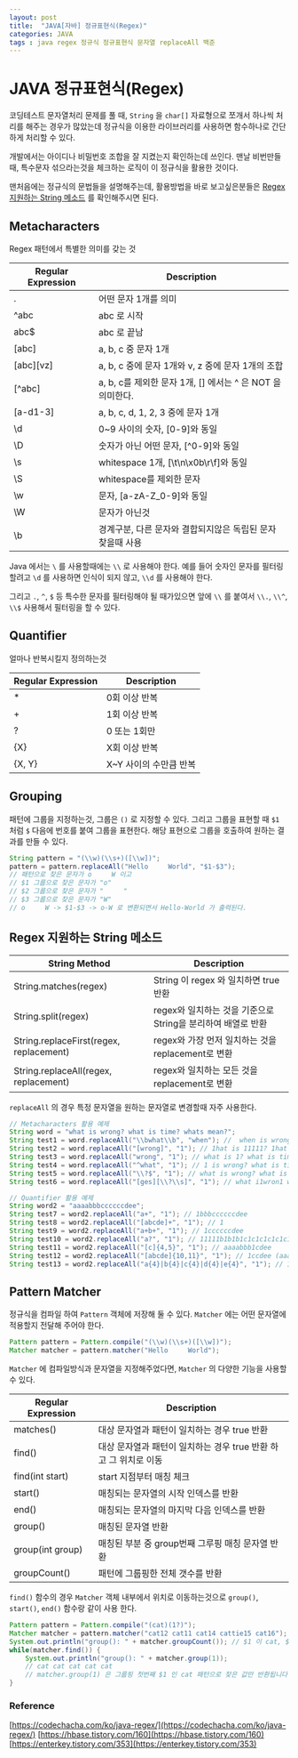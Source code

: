 ```yaml
---
layout: post
title:  "JAVA[자바] 정규표현식(Regex)"
categories: JAVA
tags : java regex 정규식 정규표현식 문자열 replaceAll 백준
---
```


# JAVA 정규표현식(Regex)

코딩테스트 문자열처리 문제를 풀 때,  `String` 을 `char[]` 자료형으로 쪼개서
하나씩 처리를 해주는 경우가 많았는데 정규식을 이용한 라이브러리를 사용하면
함수하나로 간단하게 처리할 수 있다. 

개발에서는 아이디나 비밀번호 조합을 잘 지켰는지 확인하는데 쓰인다.
맨날 비번만들때, 특수문자 섞으라는것을 체크하는 로직이 이 정규식을 활용한 것이다.

맨처음에는 정규식의 문법들을 설명해주는데, 활용방법을 바로 보고싶은분들은 [Regex 지원하는 String 메소드](#regex-지원하는-string-메소드)
를 확인해주시면 된다.

## Metacharacters
Regex 패턴에서 특별한 의미를 갖는 것


| Regular Expression | Description                                |
|--------------------|--------------------------------------------|
| .                  | 어떤 문자 1개를 의미                               |
| ^abc               | abc 로 시작                                   |
| abc$               | abc 로 끝남                                   |
| [abc]              | a, b, c 중 문자 1개                            |
| [abc][vz]          | a, b, c 중에 문자 1개와 v, z 중에 문자 1개의 조합        |
| [^abc]             | a, b, c를 제외한 문자 1개, [] 에서는 ^ 은 NOT 을 의미한다. |
| [a-d1-3]           | a, b, c, d, 1, 2, 3 중에 문자 1개               |
| \d                 | 0~9 사이의 숫자, [0-9]와 동일                      |
| \D                 | 숫자가 아닌 어떤 문자, [^0-9]와 동일                   |
| \s                 | whitespace 1개, [\t\n\x0b\r\f]와 동일          |
| \S                 | whitespace를 제외한 문자                         |
| \w                 | 문자, [a-zA-Z_0-9]와 동일                       |
| \W                 | 문자가 아닌것                                    |
| \b                 | 경계구분, 다른 문자와 결합되지않은 독립된 문자 찾을때 사용          |

Java 에서는 `\` 를 사용할때에는 `\\` 로 사용해야 한다. 예를 들어 숫자인 문자를 필터링할려고 `\d` 를 사용하면
인식이 되지 않고, `\\d` 를 사용해야 한다.

그리고 `.`, `^`, `$` 등 특수한 문자를 필터링해야 될 때가있으면 앞에 `\\` 를 붙여서 `\\.`, `\\^`, `\\$`
사용해서 필터링을 할 수 있다.

## Quantifier
얼마나 반복시킬지 정의하는것

| Regular Expression | Description    |
|--------------------|----------------|
| *                  | 0회 이상 반복       |
| +                  | 1회 이상 반복       |
| ?                  | 0 또는 1회만       |
| {X}                | X회 이상 반복       |
| {X, Y}             | X~Y 사이의 수만큼 반복 |

## Grouping
패턴에 그룹을 지정하는것, 그룹은 `()` 로 지정할 수 있다. 그리고 그룹을
표현할 때 `$1` 처럼 `$` 다음에 번호를 붙여 그룹을 표현한다. 해당 표현으로
그룹을 호출하여 원하는 결과를 만들 수 있다. 

```java
String pattern = "(\\w)(\\s+)([\\w])";
pattern = pattern.replaceAll("Hello     World", "$1-$3");
// 패턴으로 찾은 문자가 o     W 이고
// $1 그룹으로 찾은 문자가 "o"
// $2 그룹으로 찾은 문자가 "     "
// $3 그룹으로 찾은 문자가 "W"
// o     W -> $1-$3 -> o-W 로 변환되면서 Hello-World 가 출력된다.
```

## Regex 지원하는 String 메소드

| String Method                           | Description                             |
|-----------------------------------------|-----------------------------------------|
| String.matches(regex)                   | String 이 regex 와 일치하면 true 반환           |
| String.split(regex)                     | regex와 일치하는 것을 기준으로 String을 분리하여 배열로 반환 |
| String.replaceFirst(regex, replacement) | regex와 가장 먼저 일치하는 것을 replacement로 변환    |
| String.replaceAll(regex, replacement)   | regex와 일치하는 모든 것을 replacement로 변환       |

`replaceAll` 의 경우 특정 문자열을 원하는 문자열로 변경할때 자주 사용한다.

```java
// Metacharacters 활용 예제
String word = "what is wrong? what is time? whats mean?";
String test1 = word.replaceAll("\\bwhat\\b", "when"); //  when is wrong? when is time? whats mean?
String test2 = word.replaceAll("[wrong]", "1"); // 1hat is 11111? 1hat is time? 1hats mea1?
String test3 = word.replaceAll("wrong", "1"); // what is 1? what is time? whats mean?
String test4 = word.replaceAll("^what", "1"); // 1 is wrong? what is time? whats mean?
String test5 = word.replaceAll("\\?$", "1"); // what is wrong? what is time? whats mean1
String test6 = word.replaceAll("[ges][\\?\\s]", "1"); // what i1wron1 what i1tim1 what1mean?

// Quantifier 활용 예제
String word2 = "aaaabbbccccccdee";
String test7 = word2.replaceAll("a+", "1"); // 1bbbccccccdee
String test8 = word2.replaceAll("[abcde]+", "1"); // 1
String test9 = word2.replaceAll("a+b+", "1"); // 1ccccccdee
String test10 = word2.replaceAll("a?", "1"); // 11111b1b1b1c1c1c1c1c1c1d1e1e1 ( a가 존재하면 a -> 1, 존재안하면 "" -> 1이기 때문)
String test11 = word2.replaceAll("[c]{4,5}", "1"); // aaaabbb1cdee
String test12 = word2.replaceAll("[abcde]{10,11}", "1"); // 1ccdee (aaaabbbcccc -> 1)
String test13 = word2.replaceAll("a{4}|b{4}|c{4}|d{4}|e{4}", "1"); // 1bbb1ccdee
```

## Pattern Matcher
정규식을 컴파일 하여 `Pattern` 객체에 저장해 둘 수 있다.
`Matcher` 에는 어떤 문자열에 적용할지 전달해 주어야 한다.

```java
Pattern pattern = Pattern.compile("(\\w)(\\s+)([\\w])");
Matcher matcher = pattern.matcher("Hello     World");
```

`Matcher` 에 컴파일방식과 문자열을 지정해주었다면, `Matcher` 의 다양한
기능을 사용할 수 있다.

| Regular Expression | Description                             |
|--------------------|-----------------------------------------|
| matches()          | 대상 문자열과 패턴이 일치하는 경우 true 반환             |
| find()             | 대상 문자열과 패턴이 일치하는 경우 true 반환 하고 그 위치로 이동 |
| find(int start)    | start 지점부터 매칭 체크                        |
| start()            | 매칭되는 문자열의 시작 인덱스를 반환                    |
| end()              | 매칭되는 문자열의 마지막 다음 인덱스를 반환                |
| group()            | 매칭된 문자열 반환                              |
| group(int group)   | 매칭된 부분 중 group번째 그루핑 매칭 문자열 반환          |
| groupCount()       | 패턴에 그룹핑한 전체 갯수를 반환                      |

`find()` 함수의 경우 `Matcher` 객체 내부에서 위치로 이동하는것으로
`group()`, `start()`, `end()` 함수랑 같이 사용 한다.

```java
Pattern pattern = Pattern.compile("(cat)(1?)");
Matcher matcher = pattern.matcher("cat12 cat11 cat14 cattie15 cat16");
System.out.println("group(): " + matcher.groupCount()); // $1 이 cat, $2 가 1? 로 총 그룹핑 개수는 2개 입니다.
while(matcher.find()) {
    System.out.println("group(): " + matcher.group(1));
    // cat cat cat cat cat
    // matcher.group(1) 은 그룹핑 첫번째 $1 인 cat 패턴으로 찾은 값만 반환됩니다.
}
```


### Reference
[https://codechacha.com/ko/java-regex/](https://codechacha.com/ko/java-regex/)
[https://hbase.tistory.com/160](https://hbase.tistory.com/160)
[https://enterkey.tistory.com/353](https://enterkey.tistory.com/353)
